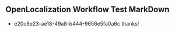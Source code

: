## OpenLocalization Workflow Test MarkDown
* e20c8e23-ae18-49a8-b444-9656e5fa0a6c 
thanks!<!--HONumber=Mar16_HO4-->
